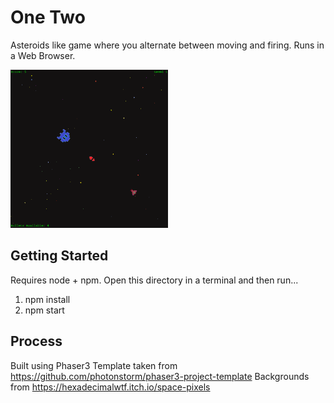 # One Two
Asteroids like game where you alternate between moving and firing.
Runs in a Web Browser.

<img alt="Game Preview Image" src="Game_Preview.png" width="50%">

## Getting Started
Requires node + npm. Open this directory in a terminal and then run...
1. npm install
2. npm start

## Process
Built using Phaser3
Template taken from https://github.com/photonstorm/phaser3-project-template
Backgrounds from https://hexadecimalwtf.itch.io/space-pixels